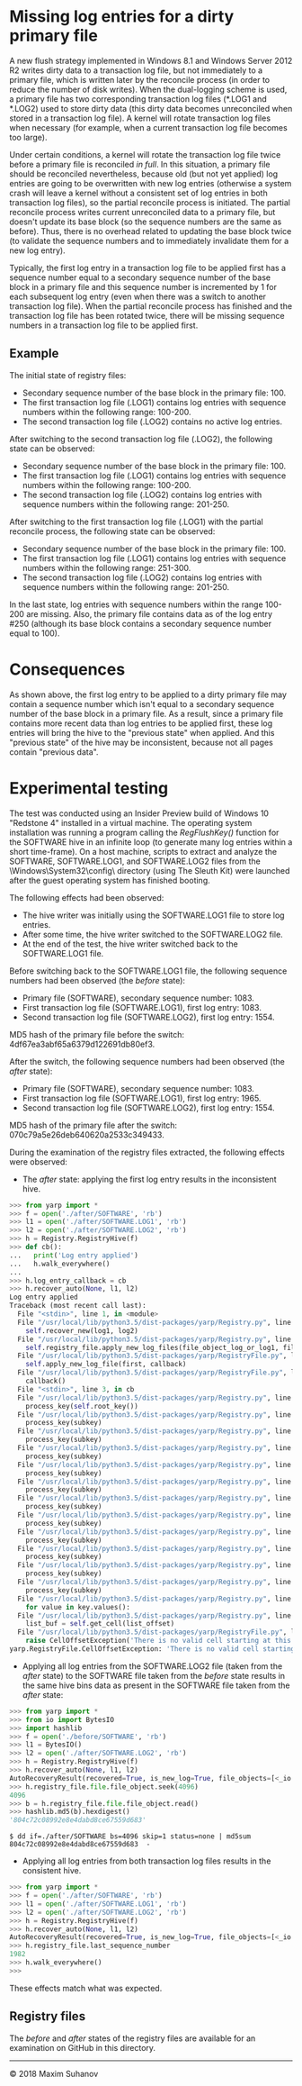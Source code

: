 # Missing log entries for a dirty primary file
A new flush strategy implemented in Windows 8.1 and Windows Server 2012 R2 writes dirty data to a transaction log file, but not immediately to a primary file, which is written later by the reconcile process (in order to reduce the number of disk writes). When the dual-logging scheme is used, a primary file has two corresponding transaction log files (*.LOG1 and *.LOG2) used to store dirty data (this dirty data becomes unreconciled when stored in a transaction log file). A kernel will rotate transaction log files when necessary (for example, when a current transaction log file becomes too large).

Under certain conditions, a kernel will rotate the transaction log file twice before a primary file is reconciled *in full*. In this situation, a primary file should be reconciled nevertheless, because old (but not yet applied) log entries are going to be overwritten with new log entries (otherwise a system crash will leave a kernel without a consistent set of log entries in both transaction log files), so the partial reconcile process is initiated. The partial reconcile process writes current unreconciled data to a primary file, but doesn't update its base block (so the sequence numbers are the same as before). Thus, there is no overhead related to updating the base block twice (to validate the sequence numbers and to immediately invalidate them for a new log entry).

Typically, the first log entry in a transaction log file to be applied first has a sequence number equal to a secondary sequence number of the base block in a primary file and this sequence number is incremented by 1 for each subsequent log entry (even when there was a switch to another transaction log file). When the partial reconcile process has finished and the transaction log file has been rotated twice, there will be missing sequence numbers in a transaction log file to be applied first.

## Example
The initial state of registry files:
* Secondary sequence number of the base block in the primary file: 100.
* The first transaction log file (.LOG1) contains log entries with sequence numbers within the following range: 100-200.
* The second transaction log file (.LOG2) contains no active log entries.

After switching to the second transaction log file (.LOG2), the following state can be observed:
* Secondary sequence number of the base block in the primary file: 100.
* The first transaction log file (.LOG1) contains log entries with sequence numbers within the following range: 100-200.
* The second transaction log file (.LOG2) contains log entries with sequence numbers within the following range: 201-250.

After switching to the first transaction log file (.LOG1) with the partial reconcile process, the following state can be observed:
* Secondary sequence number of the base block in the primary file: 100.
* The first transaction log file (.LOG1) contains log entries with sequence numbers within the following range: 251-300.
* The second transaction log file (.LOG2) contains log entries with sequence numbers within the following range: 201-250.

In the last state, log entries with sequence numbers within the range 100-200 are missing. Also, the primary file contains data as of the log entry #250 (although its base block contains a secondary sequence number equal to 100).

# Consequences
As shown above, the first log entry to be applied to a dirty primary file may contain a sequence number which isn't equal to a secondary sequence number of the base block in a primary file.
As a result, since a primary file contains more recent data than log entries to be applied first, these log entries will bring the hive to the "previous state" when applied. And this "previous state" of the hive may be inconsistent, because not all pages contain "previous data".

# Experimental testing
The test was conducted using an Insider Preview build of Windows 10 "Redstone 4" installed in a virtual machine. The operating system installation was running a program calling the *RegFlushKey()* function for the SOFTWARE hive in an infinite loop (to generate many log entries within a short time-frame). On a host machine, scripts to extract and analyze the SOFTWARE, SOFTWARE.LOG1, and SOFTWARE.LOG2 files from the \Windows\System32\config\ directory (using The Sleuth Kit) were launched after the guest operating system has finished booting.

The following effects had been observed:
* The hive writer was initially using the SOFTWARE.LOG1 file to store log entries.
* After some time, the hive writer switched to the SOFTWARE.LOG2 file.
* At the end of the test, the hive writer switched back to the SOFTWARE.LOG1 file.

Before switching back to the SOFTWARE.LOG1 file, the following sequence numbers had been observed (the *before* state):
* Primary file (SOFTWARE), secondary sequence number: 1083.
* First transaction log file (SOFTWARE.LOG1), first log entry: 1083.
* Second transaction log file (SOFTWARE.LOG2), first log entry: 1554.

MD5 hash of the primary file before the switch: 4df67ea3abf65a6379d122691db80ef3.

After the switch, the following sequence numbers had been observed (the *after* state):
* Primary file (SOFTWARE), secondary sequence number: 1083.
* First transaction log file (SOFTWARE.LOG1), first log entry: 1965.
* Second transaction log file (SOFTWARE.LOG2), first log entry: 1554.

MD5 hash of the primary file after the switch: 070c79a5e26deb640620a2533c349433.

During the examination of the registry files extracted, the following effects were observed:
* The *after* state: applying the first log entry results in the inconsistent hive.
```python
>>> from yarp import *
>>> f = open('./after/SOFTWARE', 'rb')
>>> l1 = open('./after/SOFTWARE.LOG1', 'rb')
>>> l2 = open('./after/SOFTWARE.LOG2', 'rb')
>>> h = Registry.RegistryHive(f)
>>> def cb():
...   print('Log entry applied')
...   h.walk_everywhere()
... 
>>> h.log_entry_callback = cb
>>> h.recover_auto(None, l1, l2)
Log entry applied
Traceback (most recent call last):
  File "<stdin>", line 1, in <module>
  File "/usr/local/lib/python3.5/dist-packages/yarp/Registry.py", line 303, in recover_auto
    self.recover_new(log1, log2)
  File "/usr/local/lib/python3.5/dist-packages/yarp/Registry.py", line 243, in recover_new
    self.registry_file.apply_new_log_files(file_object_log_or_log1, file_object_log2, self.log_entry_callback)
  File "/usr/local/lib/python3.5/dist-packages/yarp/RegistryFile.py", line 1204, in apply_new_log_files
    self.apply_new_log_file(first, callback)
  File "/usr/local/lib/python3.5/dist-packages/yarp/RegistryFile.py", line 1161, in apply_new_log_file
    callback()
  File "<stdin>", line 3, in cb
  File "/usr/local/lib/python3.5/dist-packages/yarp/Registry.py", line 378, in walk_everywhere
    process_key(self.root_key())
  File "/usr/local/lib/python3.5/dist-packages/yarp/Registry.py", line 370, in process_key
    process_key(subkey)
  File "/usr/local/lib/python3.5/dist-packages/yarp/Registry.py", line 370, in process_key
    process_key(subkey)
  File "/usr/local/lib/python3.5/dist-packages/yarp/Registry.py", line 370, in process_key
    process_key(subkey)
  File "/usr/local/lib/python3.5/dist-packages/yarp/Registry.py", line 370, in process_key
    process_key(subkey)
  File "/usr/local/lib/python3.5/dist-packages/yarp/Registry.py", line 370, in process_key
    process_key(subkey)
  File "/usr/local/lib/python3.5/dist-packages/yarp/Registry.py", line 370, in process_key
    process_key(subkey)
  File "/usr/local/lib/python3.5/dist-packages/yarp/Registry.py", line 370, in process_key
    process_key(subkey)
  File "/usr/local/lib/python3.5/dist-packages/yarp/Registry.py", line 370, in process_key
    process_key(subkey)
  File "/usr/local/lib/python3.5/dist-packages/yarp/Registry.py", line 370, in process_key
    process_key(subkey)
  File "/usr/local/lib/python3.5/dist-packages/yarp/Registry.py", line 370, in process_key
    process_key(subkey)
  File "/usr/local/lib/python3.5/dist-packages/yarp/Registry.py", line 370, in process_key
    process_key(subkey)
  File "/usr/local/lib/python3.5/dist-packages/yarp/Registry.py", line 366, in process_key
    for value in key.values():
  File "/usr/local/lib/python3.5/dist-packages/yarp/Registry.py", line 695, in values
    list_buf = self.get_cell(list_offset)
  File "/usr/local/lib/python3.5/dist-packages/yarp/RegistryFile.py", line 984, in get_cell
    raise CellOffsetException('There is no valid cell starting at this offset (relative): {}'.format(cell_relative_offset))
yarp.RegistryFile.CellOffsetException: 'There is no valid cell starting at this offset (relative): 66375664'
```
* Applying all log entries from the SOFTWARE.LOG2 file (taken from the *after* state) to the SOFTWARE file taken from the *before* state results in the same hive bins data as present in the SOFTWARE file taken from the *after* state:
```python
>>> from yarp import *
>>> from io import BytesIO
>>> import hashlib
>>> f = open('./before/SOFTWARE', 'rb')
>>> l1 = BytesIO()
>>> l2 = open('./after/SOFTWARE.LOG2', 'rb')
>>> h = Registry.RegistryHive(f)
>>> h.recover_auto(None, l1, l2)
AutoRecoveryResult(recovered=True, is_new_log=True, file_objects=[<_io.BufferedReader name='./after/SOFTWARE.LOG2'>])
>>> h.registry_file.file.file_object.seek(4096)
4096
>>> b = h.registry_file.file.file_object.read()
>>> hashlib.md5(b).hexdigest()
'804c72c08992e8e4dabd8ce67559d683'
```

```
$ dd if=./after/SOFTWARE bs=4096 skip=1 status=none | md5sum
804c72c08992e8e4dabd8ce67559d683  -
```

* Applying all log entries from both transaction log files results in the consistent hive.

```python
>>> from yarp import *
>>> f = open('./after/SOFTWARE', 'rb')
>>> l1 = open('./after/SOFTWARE.LOG1', 'rb')
>>> l2 = open('./after/SOFTWARE.LOG2', 'rb')
>>> h = Registry.RegistryHive(f)
>>> h.recover_auto(None, l1, l2)
AutoRecoveryResult(recovered=True, is_new_log=True, file_objects=[<_io.BufferedReader name='./after/SOFTWARE.LOG1'>, <_io.BufferedReader name='./after/SOFTWARE.LOG2'>])
>>> h.registry_file.last_sequence_number
1982
>>> h.walk_everywhere()
>>> 
```

These effects match what was expected.

## Registry files
The *before* and *after* states of the registry files are available for an examination on GitHub in this directory.

___
© 2018 Maxim Suhanov

